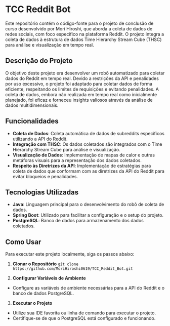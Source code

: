 # TCC Reddit Bot

Este repositório contém o código-fonte para o projeto de conclusão de curso desenvolvido por Mori Hiroshi, que aborda a coleta de dados de redes sociais, com foco específico na plataforma Reddit. O projeto integra a coleta de dados à estrutura de dados Time Hierarchy Stream Cube (THSC) para análise e visualização em tempo real.

## Descrição do Projeto

O objetivo deste projeto era desenvolver um robô automatizado para coletar dados do Reddit em tempo real. Devido a restrições da API e penalidades por uso excessivo, o projeto foi adaptado para coletar dados de forma eficiente, respeitando os limites de requisições e evitando penalidades. A coleta de dados, embora não realizada em tempo real como inicialmente planejado, foi eficaz e forneceu insights valiosos através da análise de dados multidimensionais.

## Funcionalidades

- **Coleta de Dados**: Coleta automática de dados de subreddits específicos utilizando a API do Reddit.
- **Integração com THSC**: Os dados coletados são integrados com o Time Hierarchy Stream Cube para análise e visualização.
- **Visualização de Dados**: Implementação de mapas de calor e outras metáforas visuais para a representação dos dados coletados.
- **Respeito às Diretrizes da API**: Implementação de estratégias para coleta de dados que conformam com as diretrizes da API do Reddit para evitar bloqueios e penalidades.

## Tecnologias Utilizadas

- **Java**: Linguagem principal para o desenvolvimento do robô de coleta de dados.
- **Spring Boot**: Utilizado para facilitar a configuração e o setup do projeto.
- **PostgreSQL**: Banco de dados para armazenamento dos dados coletados.

## Como Usar

Para executar este projeto localmente, siga os passos abaixo:

1. **Clonar o Repositório**
`git clone https://github.com/MoriHiroshi0619/TCC_Reddit_Bot.git`

2. **Configurar Variáveis de Ambiente**
- Configure as variáveis de ambiente necessárias para a API do Reddit e o banco de dados PostgreSQL.
3. **Executar o Projeto**
- Utilize sua IDE favorita ou linha de comando para executar o projeto.
- Certifique-se de que o PostgreSQL está configurado e funcionando.
